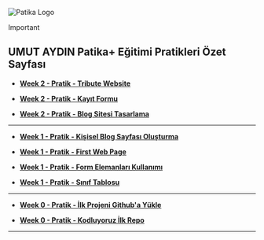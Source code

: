 ![Patika Logo](https://bdays.org/strategic-partners/patika-dev.svg)

> [!IMPORTANT]
> ## UMUT AYDIN Patika+ Eğitimi Pratikleri Özet Sayfası

<!-- 
----------------------------------------
--> 


+ **[Week 2 - Pratik - Tribute Website ](https://github.com/aydinumu/PatikaFrontEndTasks/tree/main/Tribute)**

+ **[Week 2 - Pratik - Kayıt Formu ](https://github.com/aydinumu/PatikaFrontEndTasks/tree/main/BlogSite)**

+ **[Week 2 - Pratik - Blog Sitesi Tasarlama ](https://github.com/aydinumu/PatikaFrontEndTasks/tree/main/BlogSite)**
--------------------------------------

+ **[Week 1 - Pratik - Kişisel Blog Sayfası Oluşturma ](https://github.com/aydinumu/PatikaFrontEndTasks/blob/main/blogPage.html)**

+ **[Week 1 - Pratik - First Web Page ](https://github.com/aydinumu/PatikaFrontEndTasks/blob/main/firstWebPage.html)**

+ **[Week 1 - Pratik - Form Elemanları Kullanımı ](https://github.com/aydinumu/PatikaFrontEndTasks/blob/main/formElements.html)**

+ **[Week 1 - Pratik - Sınıf Tablosu ](https://github.com/aydinumu/PatikaFrontEndTasks/blob/main/sinif_tablosu.html)**

----------------------------------------
+ **[Week 0 - Pratik - İlk Projeni Github'a Yükle ](https://github.com/aydinumu/PatikaFrontEndTasks/tree/main/ilk%20proje)**

+ **[Week 0 - Pratik - Kodluyoruz İlk Repo ](https://github.com/aydinumu/kodluyoruzilkrepo/tree/main)**

----------------------------------------

